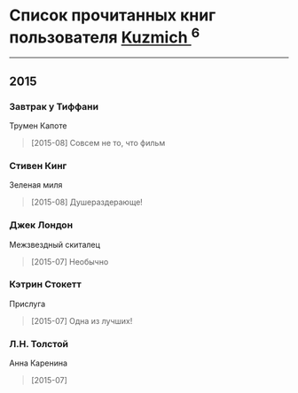 # Список прочитанных книг пользователя [Kuzmich ](http://vk.com/id214317221)<sup>6</sup>
---

## 2015

### Завтрак у Тиффани
Трумен Капоте
> [2015-08] Совсем не то, что фильм


### Стивен Кинг
Зеленая миля
> [2015-08] Душераздерающе!


### Джек Лондон
Межзвездный скиталец
> [2015-07] Необычно


### Кэтрин Стокетт
Прислуга
> [2015-07] Одна из лучших!


### Л.Н. Толстой
Анна Каренина
> [2015-07] 





